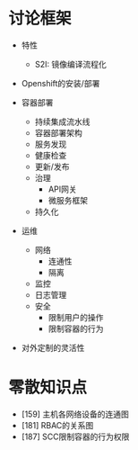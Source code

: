 # 讨论框架
- 特性
  - S2I: 镜像编译流程化
  
- Openshift的安装/部署
- 容器部署
  - 持续集成流水线
  - 容器部署架构
  - 服务发现
  - 健康检查
  - 更新/发布
  - 治理
    - API网关
    - 微服务框架
  - 持久化
- 运维
  - 网络
    - 连通性
    - 隔离
  - 监控
  - 日志管理
  - 安全
    - 限制用户的操作
    - 限制容器的行为
- 对外定制的灵活性

# 零散知识点

- [159] 主机各网络设备的连通图
- [181] RBAC的关系图
- [187] SCC限制容器的行为权限
